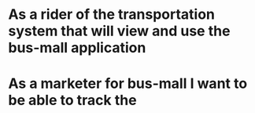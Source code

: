 
# As a rider of the transportation system that will view and use the bus-mall application 

# As a marketer for bus-mall I want to be able to track the 